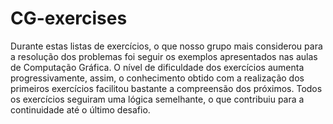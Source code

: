# CG-exercises

  Durante estas listas de exercícios, o que nosso grupo mais considerou para a resolução dos problemas foi seguir os exemplos apresentados nas aulas de Computação Gráfica. O nível de dificuldade dos exercícios aumenta progressivamente, assim, o conhecimento obtido com a realização dos primeiros exercícios facilitou bastante a compreensão dos próximos. Todos os exercícios seguiram uma lógica semelhante, o que contribuiu para a continuidade até o último desafio.
